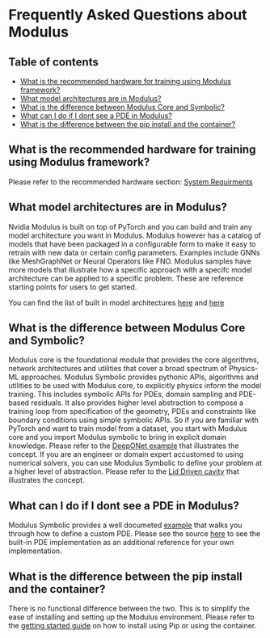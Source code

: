 # Frequently Asked Questions about Modulus

## Table of contents

- [What is the recommended hardware for training using Modulus framework?](#what-is-the-recommended-hardware-for-training-using-modulus-framework)
- [What model architectures are in Modulus?](#what-model-architectures-are-in-modulus)
- [What is the difference between Modulus Core and Symbolic?](#what-is-the-difference-between-modulus-core-and-symbolic)
- [What can I do if I dont see a PDE in Modulus?](#what-can-i-do-if-i-dont-see-a-pde-in-modulus)
- [What is the difference between the pip install and the container?](#what-is-the-difference-between-the-pip-install-and-the-container)

## What is the recommended hardware for training using Modulus framework?

Please refer to the recommended hardware section:
[System Requirments](https://docs.nvidia.com/deeplearning/modulus/getting-started/index.html#system-requirements)

## What model architectures are in Modulus?

Nvidia Modulus is built on top of PyTorch and you can build and train any model
architecture you want in Modulus. Modulus however has a catalog of models that have been
packaged in a configurable form to make it easy to retrain with new data or certain
config parameters. Examples include GNNs like MeshGraphNet or Neural Operators like FNO.
Modulus samples have more models that illustrate how a specific approach with a specifc
model architecture can be applied to a specific problem.
These are reference starting points for users to get started.

You can find the list of built in model architectures
[here](https://github.com/NVIDIA/modulus/tree/main/modulus/models) and
[here](https://github.com/NVIDIA/modulus-sym/tree/main/modulus/sym/models)

## What is the difference between Modulus Core and Symbolic?

Modulus core is the foundational module that provides the core algorithms, network
architectures and utilities that cover a broad spectrum of Physics-ML approaches.
Modulus Symbolic provides pythonic APIs, algorithms and utilities to be used with
Modulus core, to explicitly physics inform the model training. This includes symbolic
APIs for PDEs, domain sampling and PDE-based residuals. It also provides higher level
abstraction to compose a training loop from specification of the geometry, PDEs and
constraints like boundary conditions using simple symbolic APIs.
So if you are familiar with PyTorch and want to train model from a dataset, you start
with Modulus core and you import Modulus symbolic to bring in explicit domain knowledge.
Please refer to the [DeepONet example](https://github.com/modulus/tree/main/examples/cfd/darcy_deeponet_physics)
that illustrates the concept.
If you are an engineer or domain expert accustomed to using numerical solvers, you can
use Modulus Symbolic to define your problem at a higher level of abstraction. Please
refer to the [Lid Driven cavity](https://docs.nvidia.com/deeplearning/modulus/modulus-sym/user_guide/basics/lid_driven_cavity_flow.html)
that illustrates the concept.

## What can I do if I dont see a PDE in Modulus?

Modulus Symbolic provides a well documeted
[example](https://docs.nvidia.com/deeplearning/modulus/modulus-sym/user_guide/foundational/1d_wave_equation.html#writing-custom-pdes-and-boundary-initial-conditions)
that walks you through how to define a custom PDE. Please see the source [here](https://github.com/NVIDIA/modulus-sym/tree/main/modulus/sym/eq/pdes)
to see the built-in PDE implementation as an additional reference for your own implementation.

## What is the difference between the pip install and the container?

There is no functional difference between the two. This is to simplify the ease of
installing and setting up the Modulus environment. Please refer to the
[getting started guide](https://docs.nvidia.com/deeplearning/modulus/getting-started/index.html#modulus-with-docker-image-recommended)
on how to install using Pip or using the container.
